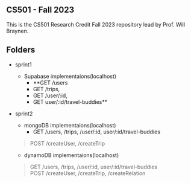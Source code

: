## CS501 - Fall 2023

This is the CS501 Research Credit Fall 2023 repository lead by Prof. Will Braynen. 

## Folders

- sprint1 
	- Supabase implementaions(localhost) 
		- **GET /users
		- GET /trips, 
		- GET /user/:id, 
		- GET user/:id/travel-buddies**
- sprint2 
	- mongoDB implementaions(localhost)
		- GET /users, /trips, /user/:id, user/:id/travel-buddies<br>
	> POST /createUser, /createTrip
	
	- dynamoDB implementaions(localhost)
	> GET /users, /trips, /user/:id, user/:id/travel-buddies<br>
	> POST /createUser, /createTrip, /createRelation